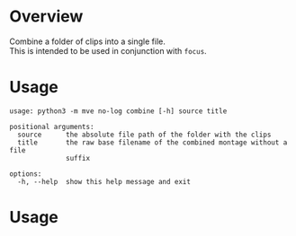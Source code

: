 # Overview

Combine a folder of clips into a single file.  
This is intended to be used in conjunction with `focus`.

# Usage

```
usage: python3 -m mve no-log combine [-h] source title

positional arguments:
  source      the absolute file path of the folder with the clips
  title       the raw base filename of the combined montage without a file
              suffix

options:
  -h, --help  show this help message and exit
```

# Usage
